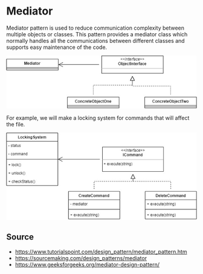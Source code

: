 # Mediator

Mediator pattern is used to reduce communication complexity between multiple objects or classes. This pattern provides a mediator class which normally handles all the communications between different classes and supports easy maintenance of the code.

![base](img/base.jpg)

For example, we will make a locking system for commands that will affect the file.

![example](img/example.jpg)

## Source
- https://www.tutorialspoint.com/design_pattern/mediator_pattern.htm
- https://sourcemaking.com/design_patterns/mediator
- https://www.geeksforgeeks.org/mediator-design-pattern/
